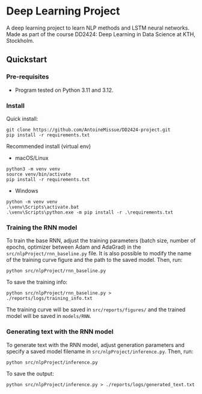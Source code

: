 # Deep Learning Project

A deep learning project to learn NLP methods and LSTM neural networks. Made as part of the course DD2424: Deep Learning in Data Science at KTH, Stockholm.

## Quickstart
### Pre-requisites
* Program tested on Python 3.11 and 3.12.

### Install
Quick install:
```
git clone https://github.com/AntoineMissue/DD2424-project.git
pip install -r requirements.txt
```

Recommended install (virtual env)
* macOS/Linux
```
python3 -m venv venv
source venv/bin/activate
pip install -r requirements.txt
```

* Windows
```
python -m venv venv
.\venv\Scripts\activate.bat
.\venv\Scripts\python.exe -m pip install -r .\requirements.txt
```

### Training the RNN model
To train the base RNN, adjust the training parameters (batch size, number of epochs, optimizer between Adam and AdaGrad) in the `src/nlpProject/rnn_baseline.py` file. It is also possible to modify the name of the training curve figure and the path to the saved model. Then, run:   
```
python src/nlpProject/rnn_baseline.py
```
To save the training info:
```
python src/nlpProject/rnn_baseline.py > ./reports/logs/training_info.txt
```
The training curve will be saved in `src/reports/figures/` and the trained model will be saved in `models/RNN`.

### Generating text with the RNN model
To generate text with the RNN model, adjust generation parameters and specify a saved model filename in `src/nlpProject/inference.py`. Then, run:
```
python src/nlpProject/inference.py
```
To save the output:
```
python src/nlpProject/inference.py > ./reports/logs/generated_text.txt
```